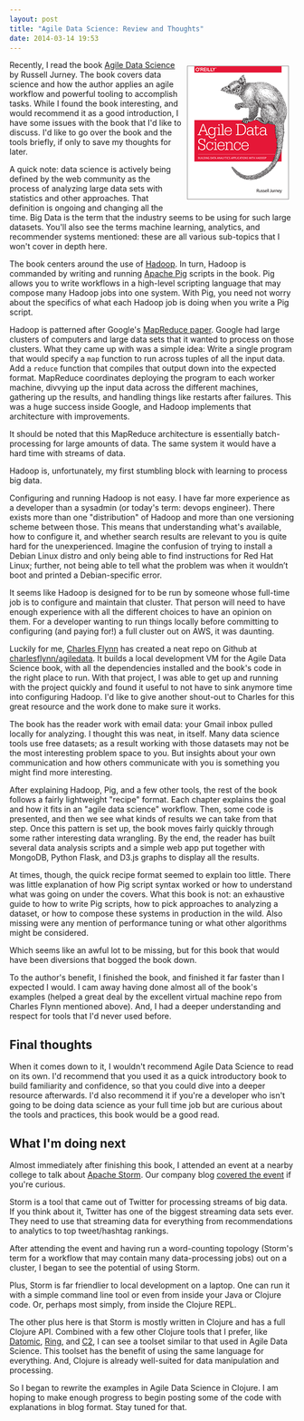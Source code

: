 ```yaml
---
layout: post
title: "Agile Data Science: Review and Thoughts"
date: 2014-03-14 19:53
---
```


<a href="http://shop.oreilly.com/product/0636920025054.do">
  <img src="images/agile_data_science_cover.gif" alt="Agile Data Science cover" style="display: block; float:right; margin: 10px;">
</a>

Recently, I read the book [Agile Data Science](http://shop.oreilly.com/product/0636920025054.do) by Russell Jurney. The book covers data science and how the author applies an agile workflow and powerful tooling to accomplish tasks. While I found the book interesting, and would recommend it as a good introduction, I have some issues with the book that I'd like to discuss. I'd like to go over the book and the tools briefly, if only to save my thoughts for later.

A quick note: data science is actively being defined by the web community as the process of analyzing large data sets with statistics and other approaches. That definition is ongoing and changing all the time. Big Data is the term that the industry seems to be using for such large datasets. You'll also see the terms machine learning, analytics, and recommender systems mentioned: these are all various sub-topics that I won't cover in depth here.

The book centers around the use of [Hadoop](http://hadoop.apache.org/). In turn, Hadoop is commanded by writing and running [Apache Pig](https://pig.apache.org/) scripts in the book. Pig allows you to write workflows in a high-level scripting language that may compose many Hadoop jobs into one system. With Pig, you need not worry about the specifics of what each Hadoop job is doing when you write a Pig script.

Hadoop is patterned after Google's [MapReduce paper](http://static.googleusercontent.com/media/research.google.com/en/us/archive/mapreduce-osdi04.pdf). Google had large clusters of computers and large data sets that it wanted to process on those clusters. What they came up with was a simple idea: Write a single program that would specify a `map` function to run across tuples of all the input data. Add a `reduce` function that compiles that output down into the expected format. MapReduce coordinates deploying the program to each worker machine, divvying up the input data across the different machines, gathering up the results, and handling things like restarts after failures. This was a huge success inside Google, and Hadoop implements that architecture with improvements.

It should be noted that this MapReduce architecture is essentially batch-processing for large amounts of data. The same system it would have a hard time with streams of data.

Hadoop is, unfortunately, my first stumbling block with learning to process big data.

Configuring and running Hadoop is not easy. I have far more experience as a developer than a sysadmin (or today's term: devops engineer). There exists more than one "distribution" of Hadoop and more than one versioning scheme between those. This means that understanding what's available, how to configure it, and whether search results are relevant to you is quite hard for the unexperienced.  Imagine the confusion of trying to install a Debian Linux distro and only being able to find instructions for Red Hat Linux; further, not being able to tell what the problem was when it wouldn’t boot and printed a Debian-specific error. 

It seems like Hadoop is designed for to be run by someone whose full-time job is to configure and maintain that cluster. That person will need to have enough experience with all the different choices to have an opinion on them. For a developer wanting to run things locally before committing to configuring (and paying for!) a full cluster out on AWS, it was daunting.

Luckily for me, [Charles Flynn](https://github.com/charlesflynn) has created a neat repo on Github at [charlesflynn/agiledata](https://github.com/charlesflynn/agiledata). It builds a local development VM for the Agile Data Science book, with all the dependencies installed and the book's code in the right place to run. With that project, I was able to get up and running with the project quickly and found it useful to not have to sink anymore time into configuring Hadoop. I'd like to give another shout-out to Charles for this great resource and the work done to make sure it works.

The book has the reader work with email data: your Gmail inbox pulled locally for analyzing. I thought this was neat, in itself. Many data science tools use free datasets; as a result working with those datasets may not be the most interesting problem space to you. But insights about your own communication and how others communicate with you is something you might find more interesting.

After explaining Hadoop, Pig, and a few other tools, the rest of the book follows a fairly lightweight "recipe" format. Each chapter explains the goal and how it fits in an "agile data science" workflow. Then, some code is presented, and then we see what kinds of results we can take from that step. Once this pattern is set up, the book moves fairly quickly through some rather interesting data wrangling. By the end, the reader has built several data analysis scripts and a simple web app put together with MongoDB, Python Flask, and D3.js graphs to display all the results.

At times, though, the quick recipe format seemed to explain too little. There was little explanation of how Pig script syntax worked or how to understand what was going on under the covers. What this book is not: an exhaustive guide to how to write Pig scripts, how to pick approaches to analyzing a dataset, or how to compose these systems in production in the wild.  Also missing were any mention of performance tuning or what other algorithms might be considered.

Which seems like an awful lot to be missing, but for this book that would have been diversions that bogged the book down.

To the author's benefit, I finished the book, and finished it far faster than I expected I would. I cam away having done almost all of the book's examples (helped a great deal by the excellent virtual machine repo from Charles Flynn mentioned above). And, I had a deeper understanding and respect for tools that I'd never used before.

## Final thoughts

When it comes down to it, I wouldn't recommend Agile Data Science to read on its own. I'd recommend that you used it as a quick introductory book to build familiarity and confidence, so that you could dive into a deeper resource afterwards. I'd also recommend it if you're a developer who isn't going to be doing data science as your full time job but are curious about the tools and practices, this book would be a good read.

## What I'm doing next

Almost immediately after finishing this book, I attended an event at a nearby college to talk about [Apache Storm](http://storm.incubator.apache.org/). Our company blog [covered the event](http://bendyworks.com/geekville/articles/2014/2/uw-big-data-event-presents-storm) if you're curious.

Storm is a tool that came out of Twitter for processing streams of big data. If you think about it, Twitter has one of the biggest streaming data sets ever. They need to use that streaming data for everything from recommendations to analytics to top tweet/hashtag rankings.

After attending the event and having run a word-counting topology (Storm's term for a workflow that may contain many data-processing jobs) out on a cluster, I began to see the potential of using Storm.

Plus, Storm is far friendlier to local development on a laptop. One can run it with a simple command line tool or even from inside your Java or Clojure code. Or, perhaps most simply, from inside the Clojure REPL.

The other plus here is that Storm is mostly written in Clojure and has a full Clojure API. Combined with a few other Clojure tools that I prefer, like [Datomic](http://www.datomic.com/), [Ring](https://github.com/ring-clojure/ring), and [C2](http://keminglabs.com/c2/), I can see a toolset similar to that used in Agile Data Science. This toolset has the benefit of using the same language for everything. And, Clojure is already well-suited for data manipulation and processing.

So I began to rewrite the examples in Agile Data Science in Clojure. I am hoping to make enough progress to begin posting some of the code with explanations in blog format. Stay tuned for that.
